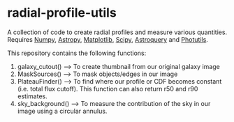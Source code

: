 # radial-profile-utils
A collection of code to create radial profiles and measure various quantities. Requires [Numpy](https://numpy.org/install/), [Astropy](https://docs.astropy.org/en/stable/install.html), [Matplotlib](https://matplotlib.org/stable/users/installing/index.html#:~:text=If%20you%20are%20using%20the,sudo%20yum%20install%20python3%2Dmatplotlib), [Scipy](https://scipy.org/install/), [Astroquery](https://astroquery.readthedocs.io/en/latest/) and [Photutils](https://photutils.readthedocs.io/en/stable/install.html#).

This repository contains the following functions:

1. galaxy_cutout() --> To create thumbnail from our original galaxy image
2. MaskSources() --> To mask objects/edges in our image
3. PlateauFinder() --> To find where our profile or CDF becomes constant (i.e. total flux cutoff). This function can also return r50 and r90 estimates.
4. sky_background() --> To measure the contribution of the sky in our image using a circular annulus.
